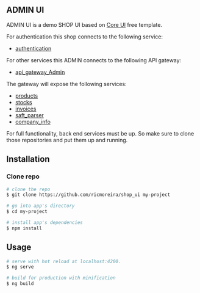 ## ADMIN UI
ADMIN UI is a demo SHOP UI based on [Core UI](https://coreui.io) free template.

For authentication this shop connects to the following service:

* [authentication](https://github.com/ricmoreira/authentication)

For other services this ADMIN connects to the following API gateway:

* [api_gateway_Admin](https://github.com/ricmoreira/api_gateway_admin)

The gateway will expose the following services:

* [products](https://github.com/ricmoreira/products)
* [stocks](https://github.com/ricmoreira/stocks)
* [invoices](https://github.com/ricmoreira/invoices)
* [saft_parser](https://github.com/ricmoreira/saft_parser)
* [company_info](https://github.com/ricmoreira/company_info)


For full functionality, back end services must be up. So make sure to clone those repositories and put them up and running.

## Installation

### Clone repo

``` bash
# clone the repo
$ git clone https://github.com/ricmoreira/shop_ui my-project

# go into app's directory
$ cd my-project

# install app's dependencies
$ npm install
```

## Usage

``` bash
# serve with hot reload at localhost:4200.
$ ng serve

# build for production with minification
$ ng build
```
